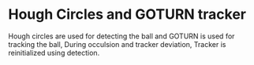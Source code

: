 # Hough Circles and GOTURN tracker

Hough circles are used for detecting the ball and GOTURN is used for tracking the ball, During occulsion and tracker deviation, Tracker is reinitialized using detection.

